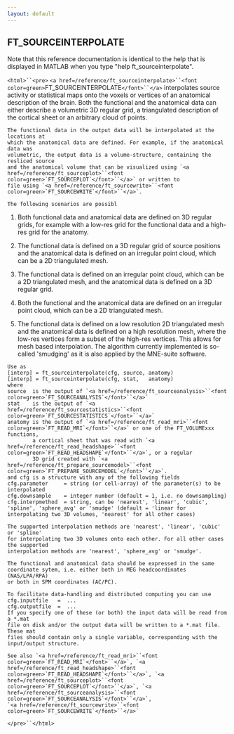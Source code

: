 ```yaml
---
layout: default
---
```


##  FT_SOURCEINTERPOLATE

Note that this reference documentation is identical to the help that is displayed in MATLAB when you type "help ft_sourceinterpolate".

`<html>``<pre>`
    `<a href=/reference/ft_sourceinterpolate>``<font color=green>`FT_SOURCEINTERPOLATE`</font>``</a>` interpolates source activity or statistical maps onto the
    voxels or vertices of an anatomical description of the brain.  Both the functional
    and the anatomical data can either describe a volumetric 3D regular grid, a
    triangulated description of the cortical sheet or an arbitrary cloud of points.
 
    The functional data in the output data will be interpolated at the locations at
    which the anatomical data are defined. For example, if the anatomical data was
    volumetric, the output data is a volume-structure, containing the resliced source
    and the anatomical volume that can be visualized using `<a href=/reference/ft_sourceplot>``<font color=green>`FT_SOURCEPLOT`</font>``</a>` or written to
    file using `<a href=/reference/ft_sourcewrite>``<font color=green>`FT_SOURCEWRITE`</font>``</a>`.
 
    The following scenarios are possibl
 
 1.  Both functional data and anatomical data are defined on 3D regular grids, for
    example with a low-res grid for the functional data and a high-res grid for the
    anatomy.
 
 2.  The functional data is defined on a 3D regular grid of source positions
    and the anatomical data is defined on an irregular point cloud, which can be a
    2D triangulated mesh.
 
 3.  The functional data is defined on an irregular point cloud, which can be a 2D
    triangulated mesh, and the anatomical data is defined on a 3D regular grid.
 
 4.  Both the functional and the anatomical data are defined on an irregular
    point cloud, which can be a 2D triangulated mesh.
 
 5.  The functional data is defined on a low resolution 2D triangulated mesh and the
    anatomical data is defined on a high resolution mesh, where the low-res vertices
    form a subset of the high-res vertices. This allows for mesh based interpolation.
    The algorithm currently implemented is so-called 'smudging' as it is also applied
    by the MNE-suite software.
 
    Use as
    [interp] = ft_sourceinterpolate(cfg, source, anatomy)
    [interp] = ft_sourceinterpolate(cfg, stat,   anatomy)
    where
    source  is the output of `<a href=/reference/ft_sourceanalysis>``<font color=green>`FT_SOURCEANALYSIS`</font>``</a>`
    stat    is the output of `<a href=/reference/ft_sourcestatistics>``<font color=green>`FT_SOURCESTATISTICS`</font>``</a>`
    anatomy is the output of `<a href=/reference/ft_read_mri>``<font color=green>`FT_READ_MRI`</font>``</a>` or one of the FT_VOLUMExxx functions,
            a cortical sheet that was read with `<a href=/reference/ft_read_headshape>``<font color=green>`FT_READ_HEADSHAPE`</font>``</a>`, or a regular
            3D grid created with `<a href=/reference/ft_prepare_sourcemodel>``<font color=green>`FT_PREPARE_SOURCEMODEL`</font>``</a>`.
    and cfg is a structure with any of the following fields
    cfg.parameter     = string (or cell-array) of the parameter(s) to be interpolated
    cfg.downsample    = integer number (default = 1, i.e. no downsampling)
    cfg.interpmethod  = string, can be 'nearest', 'linear', 'cubic',  'spline', 'sphere_avg' or 'smudge' (default = 'linear for interpolating two 3D volumes, 'nearest' for all other cases)
 
    The supported interpolation methods are 'nearest', 'linear', 'cubic' or 'spline'
    for interpolating two 3D volumes onto each other. For all other cases the supported
    interpolation methods are 'nearest', 'sphere_avg' or 'smudge'.
 
    The functional and anatomical data should be expressed in the same
    coordinate sytem, i.e. either both in MEG headcoordinates (NAS/LPA/RPA)
    or both in SPM coordinates (AC/PC).
 
    To facilitate data-handling and distributed computing you can use
    cfg.inputfile   =  ...
    cfg.outputfile  =  ...
    If you specify one of these (or both) the input data will be read from a *.mat
    file on disk and/or the output data will be written to a *.mat file. These mat
    files should contain only a single variable, corresponding with the
    input/output structure.
 
    See also `<a href=/reference/ft_read_mri>``<font color=green>`FT_READ_MRI`</font>``</a>`, `<a href=/reference/ft_read_headshape>``<font color=green>`FT_READ_HEADSHAPE`</font>``</a>`, `<a href=/reference/ft_sourceplot>``<font color=green>`FT_SOURCEPLOT`</font>``</a>`, `<a href=/reference/ft_sourceanalysis>``<font color=green>`FT_SOURCEANALYSIS`</font>``</a>`,
    `<a href=/reference/ft_sourcewrite>``<font color=green>`FT_SOURCEWRITE`</font>``</a>`
`</pre>``</html>`

